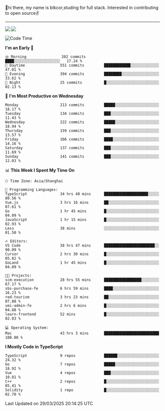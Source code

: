 👋hi there, my name is blkcor,studing for full stack.
Interested in contributing to open source✌️

<hr/>

![](https://github-readme-stats.vercel.app/api?username=blkcor)
<a href="https://github.com/blkcor/github-readme-stats">
    <img align="left" src="https://github-readme-stats.vercel.app/api/top-langs/?username=blkcor&hide=jupyter%20notebook,shaderlab,tex,c%23&langs_count=9" />
</a>


<!--START_SECTION:waka-->
![Code Time](http://img.shields.io/badge/Code%20Time-1%2C930%20hrs%2017%20mins-blue)

**I'm an Early 🐤** 

```text
🌞 Morning                202 commits         ████░░░░░░░░░░░░░░░░░░░░░   17.24 % 
🌆 Daytime                551 commits         ████████████░░░░░░░░░░░░░   47.01 % 
🌃 Evening                394 commits         ████████░░░░░░░░░░░░░░░░░   33.62 % 
🌙 Night                  25 commits          █░░░░░░░░░░░░░░░░░░░░░░░░   02.13 % 
```
📅 **I'm Most Productive on Wednesday** 

```text
Monday                   213 commits         █████░░░░░░░░░░░░░░░░░░░░   18.17 % 
Tuesday                  134 commits         ███░░░░░░░░░░░░░░░░░░░░░░   11.43 % 
Wednesday                222 commits         █████░░░░░░░░░░░░░░░░░░░░   18.94 % 
Thursday                 159 commits         ███░░░░░░░░░░░░░░░░░░░░░░   13.57 % 
Friday                   166 commits         ████░░░░░░░░░░░░░░░░░░░░░   14.16 % 
Saturday                 137 commits         ███░░░░░░░░░░░░░░░░░░░░░░   11.69 % 
Sunday                   141 commits         ███░░░░░░░░░░░░░░░░░░░░░░   12.03 % 
```


📊 **This Week I Spent My Time On** 

```text
🕑︎ Time Zone: Asia/Shanghai

💬 Programming Languages: 
TypeScript               34 hrs 40 mins      ████████████████████░░░░░   80.56 % 
Vue.js                   3 hrs 16 mins       ██░░░░░░░░░░░░░░░░░░░░░░░   07.61 % 
Go                       1 hr 45 mins        █░░░░░░░░░░░░░░░░░░░░░░░░   04.09 % 
JavaScript               1 hr 15 mins        █░░░░░░░░░░░░░░░░░░░░░░░░   02.93 % 
Less                     38 mins             ░░░░░░░░░░░░░░░░░░░░░░░░░   01.50 % 

🔥 Editors: 
VS Code                  38 hrs 47 mins      ███████████████████████░░   90.09 % 
Cursor                   2 hrs 30 mins       █░░░░░░░░░░░░░░░░░░░░░░░░   05.82 % 
GoLand                   1 hr 45 mins        █░░░░░░░░░░░░░░░░░░░░░░░░   04.09 % 

🐱‍💻 Projects: 
scm-execution            28 hrs 55 mins      █████████████████░░░░░░░░   67.17 % 
sbs-purchase-fe          6 hrs 59 mins       ████░░░░░░░░░░░░░░░░░░░░░   16.23 % 
red-tourism              3 hrs 23 mins       ██░░░░░░░░░░░░░░░░░░░░░░░   07.88 % 
vmi-admin-fe             2 hrs 6 mins        █░░░░░░░░░░░░░░░░░░░░░░░░   04.88 % 
learn-frontend           52 mins             █░░░░░░░░░░░░░░░░░░░░░░░░   02.03 % 

💻 Operating System: 
Mac                      43 hrs 3 mins       █████████████████████████   100.00 % 
```

**I Mostly Code in TypeScript** 

```text
TypeScript               9 repos             ██████░░░░░░░░░░░░░░░░░░░   24.32 % 
Go                       7 repos             █████░░░░░░░░░░░░░░░░░░░░   18.92 % 
Vue                      4 repos             ███░░░░░░░░░░░░░░░░░░░░░░   10.81 % 
C++                      2 repos             █░░░░░░░░░░░░░░░░░░░░░░░░   05.41 % 
Solidity                 1 repo              █░░░░░░░░░░░░░░░░░░░░░░░░   02.70 % 
```




 Last Updated on 29/03/2025 20:14:25 UTC
<!--END_SECTION:waka-->


